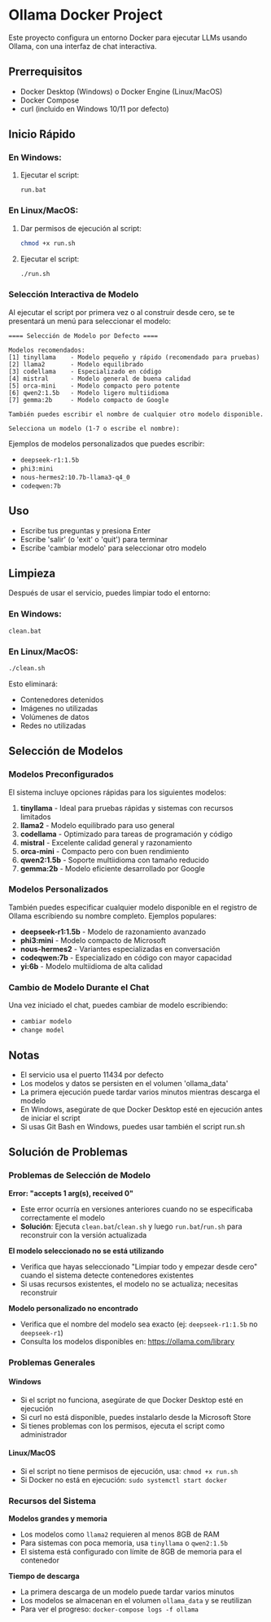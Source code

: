 # Ollama Docker Project

Este proyecto configura un entorno Docker para ejecutar LLMs usando Ollama, con una interfaz de chat interactiva.

## Prerrequisitos

- Docker Desktop (Windows) o Docker Engine (Linux/MacOS)
- Docker Compose
- curl (incluido en Windows 10/11 por defecto)

## Inicio Rápido

### En Windows:
1. Ejecutar el script:
   ```batch
   run.bat
   ```

### En Linux/MacOS:
1. Dar permisos de ejecución al script:
   ```bash
   chmod +x run.sh
   ```

2. Ejecutar el script:
   ```bash
   ./run.sh
   ```

### Selección Interactiva de Modelo

Al ejecutar el script por primera vez o al construir desde cero, se te presentará un menú para seleccionar el modelo:

```
==== Selección de Modelo por Defecto ====

Modelos recomendados:
[1] tinyllama    - Modelo pequeño y rápido (recomendado para pruebas)
[2] llama2       - Modelo equilibrado
[3] codellama    - Especializado en código
[4] mistral      - Modelo general de buena calidad
[5] orca-mini    - Modelo compacto pero potente
[6] qwen2:1.5b   - Modelo ligero multiidioma
[7] gemma:2b     - Modelo compacto de Google

También puedes escribir el nombre de cualquier otro modelo disponible.

Selecciona un modelo (1-7 o escribe el nombre):
```

Ejemplos de modelos personalizados que puedes escribir:
- `deepseek-r1:1.5b`
- `phi3:mini`
- `nous-hermes2:10.7b-llama3-q4_0`
- `codeqwen:7b`

## Uso

- Escribe tus preguntas y presiona Enter
- Escribe 'salir' (o 'exit' o 'quit') para terminar
- Escribe 'cambiar modelo' para seleccionar otro modelo

## Limpieza

Después de usar el servicio, puedes limpiar todo el entorno:

### En Windows:
```batch
clean.bat
```

### En Linux/MacOS:
```bash
./clean.sh
```

Esto eliminará:
- Contenedores detenidos
- Imágenes no utilizadas
- Volúmenes de datos
- Redes no utilizadas

## Selección de Modelos

### Modelos Preconfigurados

El sistema incluye opciones rápidas para los siguientes modelos:

1. **tinyllama** - Ideal para pruebas rápidas y sistemas con recursos limitados
2. **llama2** - Modelo equilibrado para uso general
3. **codellama** - Optimizado para tareas de programación y código
4. **mistral** - Excelente calidad general y razonamiento
5. **orca-mini** - Compacto pero con buen rendimiento
6. **qwen2:1.5b** - Soporte multiidioma con tamaño reducido
7. **gemma:2b** - Modelo eficiente desarrollado por Google

### Modelos Personalizados

También puedes especificar cualquier modelo disponible en el registro de Ollama escribiendo su nombre completo. Ejemplos populares:

- **deepseek-r1:1.5b** - Modelo de razonamiento avanzado
- **phi3:mini** - Modelo compacto de Microsoft
- **nous-hermes2** - Variantes especializadas en conversación
- **codeqwen:7b** - Especializado en código con mayor capacidad
- **yi:6b** - Modelo multiidioma de alta calidad

### Cambio de Modelo Durante el Chat

Una vez iniciado el chat, puedes cambiar de modelo escribiendo:
- `cambiar modelo`
- `change model`

## Notas

- El servicio usa el puerto 11434 por defecto
- Los modelos y datos se persisten en el volumen 'ollama_data'
- La primera ejecución puede tardar varios minutos mientras descarga el modelo
- En Windows, asegúrate de que Docker Desktop esté en ejecución antes de iniciar el script
- Si usas Git Bash en Windows, puedes usar también el script run.sh

## Solución de Problemas

### Problemas de Selección de Modelo

**Error: "accepts 1 arg(s), received 0"**
- Este error ocurría en versiones anteriores cuando no se especificaba correctamente el modelo
- **Solución**: Ejecuta `clean.bat`/`clean.sh` y luego `run.bat`/`run.sh` para reconstruir con la versión actualizada

**El modelo seleccionado no se está utilizando**
- Verifica que hayas seleccionado "Limpiar todo y empezar desde cero" cuando el sistema detecte contenedores existentes
- Si usas recursos existentes, el modelo no se actualiza; necesitas reconstruir

**Modelo personalizado no encontrado**
- Verifica que el nombre del modelo sea exacto (ej: `deepseek-r1:1.5b` no `deepseek-r1`)
- Consulta los modelos disponibles en: https://ollama.com/library

### Problemas Generales

#### Windows
- Si el script no funciona, asegúrate de que Docker Desktop esté en ejecución
- Si curl no está disponible, puedes instalarlo desde la Microsoft Store
- Si tienes problemas con los permisos, ejecuta el script como administrador

#### Linux/MacOS
- Si el script no tiene permisos de ejecución, usa: `chmod +x run.sh`
- Si Docker no está en ejecución: `sudo systemctl start docker`

### Recursos del Sistema

**Modelos grandes y memoria**
- Los modelos como `llama2` requieren al menos 8GB de RAM
- Para sistemas con poca memoria, usa `tinyllama` o `qwen2:1.5b`
- El sistema está configurado con límite de 8GB de memoria para el contenedor

**Tiempo de descarga**
- La primera descarga de un modelo puede tardar varios minutos
- Los modelos se almacenan en el volumen `ollama_data` y se reutilizan
- Para ver el progreso: `docker-compose logs -f ollama`
